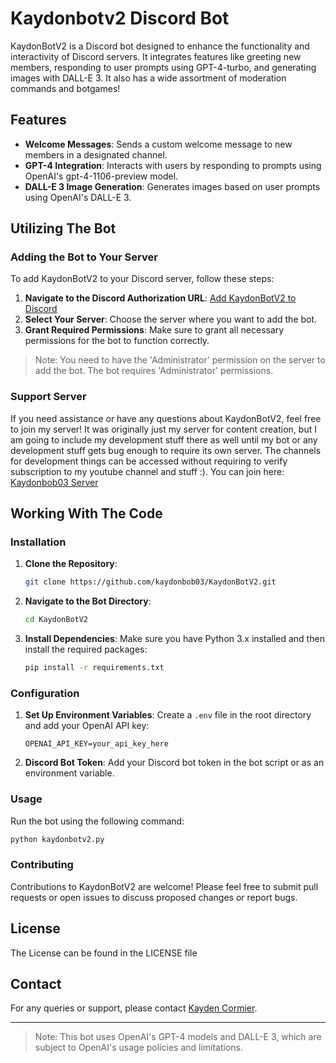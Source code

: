 # Kaydonbotv2 Discord Bot

KaydonBotV2 is a Discord bot designed to enhance the functionality and interactivity of Discord servers. It integrates features like greeting new members, responding to user prompts using GPT-4-turbo, and generating images with DALL-E 3. It also has a wide assortment of moderation commands and botgames!

## Features

- **Welcome Messages**: Sends a custom welcome message to new members in a designated channel.
- **GPT-4 Integration**: Interacts with users by responding to prompts using OpenAI's gpt-4-1106-preview model.
- **DALL-E 3 Image Generation**: Generates images based on user prompts using OpenAI's DALL-E 3.

## Utilizing The Bot

### Adding the Bot to Your Server

To add KaydonBotV2 to your Discord server, follow these steps:

1. **Navigate to the Discord Authorization URL**: [Add KaydonBotV2 to Discord](https://discord.com/api/oauth2/authorize?client_id=1181143854959837184&permissions=8&scope=bot+applications.commands)
2. **Select Your Server**: Choose the server where you want to add the bot.
3. **Grant Required Permissions**: Make sure to grant all necessary permissions for the bot to function correctly.

> Note: You need to have the 'Administrator' permission on the server to add the bot. The bot requires 'Administrator' permissions.

### Support Server

If you need assistance or have any questions about KaydonBotV2, feel free to join my server! It was originally just my server for content creation, but I am going to include my development stuff there as well until my bot or any development stuff gets bug enough to require its own server. The channels for development things can be accessed without requiring to verify subscription to my youtube channel and stuff :). You can join here: [Kaydonbob03 Server](https://discord.com/invite/qbVJ6G2)

## Working With The Code

### Installation

1. **Clone the Repository**:
   ```bash
   git clone https://github.com/kaydonbob03/KaydonBotV2.git
   ```
2. **Navigate to the Bot Directory**:
   ```bash
   cd KaydonBotV2
   ```
3. **Install Dependencies**:
   Make sure you have Python 3.x installed and then install the required packages:
   ```bash
   pip install -r requirements.txt
   ```

### Configuration

1. **Set Up Environment Variables**:
   Create a `.env` file in the root directory and add your OpenAI API key:
   ```
   OPENAI_API_KEY=your_api_key_here
   ```
2. **Discord Bot Token**:
   Add your Discord bot token in the bot script or as an environment variable.

### Usage

Run the bot using the following command:
```bash
python kaydonbotv2.py
```

### Contributing

Contributions to KaydonBotV2 are welcome! Please feel free to submit pull requests or open issues to discuss proposed changes or report bugs.

## License

The License can be found in the LICENSE file

## Contact

For any queries or support, please contact [Kayden Cormier](MAILTO:Kaydonbob03@gmail.com).

---

> Note: This bot uses OpenAI's GPT-4 models and DALL-E 3, which are subject to OpenAI's usage policies and limitations.
